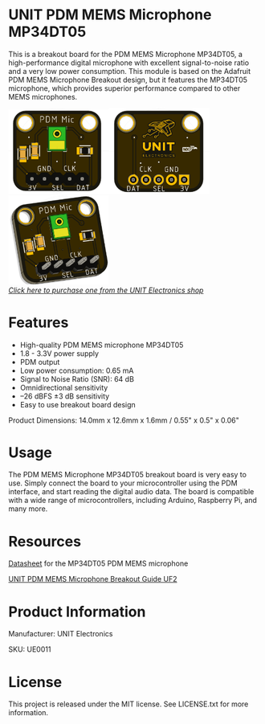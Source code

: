 # UNIT PDM MEMS Microphone MP34DT05

This is a breakout board for the PDM MEMS Microphone MP34DT05, a high-performance digital microphone with excellent signal-to-noise ratio and a very low power consumption. This module is based on the Adafruit PDM MEMS Microphone Breakout design, but it features the MP34DT05 microphone, which provides superior 
performance compared to other MEMS microphones.

<a href="https://uelectronics.com/"><img src="Hardware/Front.png?raw=false" width="200px" href="https://uelectronics.com/"><img src="Hardware/Back.png?raw=false" width="200px" href="https://uelectronics.com/"><img src="Hardware/MIC.png?raw=false" width="200px"><br/>
*Click here to purchase one from the UNIT Electronics shop*</a>


# Features
* High-quality PDM MEMS microphone MP34DT05
* 1.8 - 3.3V power supply
* PDM output
* Low power consumption: 0.65 mA
* Signal to Noise Ratio (SNR): 64 dB 
* Omnidirectional sensitivity
* –26 dBFS ±3 dB sensitivity
* Easy to use breakout board design

Product Dimensions: 14.0mm x 12.6mm x 1.6mm / 0.55" x 0.5" x 0.06"

# Usage
The PDM MEMS Microphone MP34DT05 breakout board is very easy to use. Simply connect the board to your microcontroller using the PDM interface, and start reading the digital audio data. The board is compatible with a wide range of microcontrollers, including Arduino, Raspberry Pi, and many more.

# Resources
[Datasheet](https://www.st.com/resource/en/datasheet/mp34dt05-a.pdf) for the MP34DT05 PDM MEMS microphone

[UNIT PDM MEMS Microphone Breakout Guide UF2](https://github.com/UNIT-Electronics/UNIT-PDM-MEMS-Microphone-Breakout-Guide-UF2#readme)

# Product Information

Manufacturer: UNIT Electronics

SKU: UE0011

# License
This project is released under the MIT license. See LICENSE.txt for more information.
